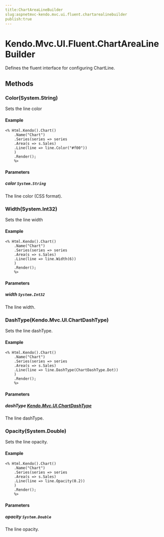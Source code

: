 ```yaml
---
title:ChartAreaLineBuilder
slug:aspnetmvc-kendo.mvc.ui.fluent.chartarealinebuilder
publish:true
---
```


# Kendo.Mvc.UI.Fluent.ChartAreaLineBuilder

Defines the fluent interface for configuring ChartLine.

## Methods

### Color(System.String)
Sets the line color

#### Example
    <% Html.Kendo().Chart()
        .Name("Chart")
        .Series(series => series
        .Area(s => s.Sales)
        .Line(line => line.Color("#f00"))
        )
        .Render();
        %>

#### Parameters

##### color `System.String`
The line color (CSS format).

### Width(System.Int32)
Sets the line width

#### Example
    <% Html.Kendo().Chart()
        .Name("Chart")
        .Series(series => series
        .Area(s => s.Sales)
        .Line(line => line.Width(6))
        )
        .Render();
        %>

#### Parameters

##### width `System.Int32`
The line width.

### DashType(Kendo.Mvc.UI.ChartDashType)
Sets the line dashType.

#### Example
    <% Html.Kendo().Chart()
        .Name("Chart")
        .Series(series => series
        .Area(s => s.Sales)
        .Line(line => line.DashType(ChartDashType.Dot))
        )
        .Render();
        %>

#### Parameters

##### dashType [Kendo.Mvc.UI.ChartDashType](/api/wrappers/aspnet-mvc/Kendo.Mvc.UI/ChartDashType)
The line dashType.

### Opacity(System.Double)
Sets the line opacity.

#### Example
    <% Html.Kendo().Chart()
        .Name("Chart")
        .Series(series => series
        .Area(s => s.Sales)
        .Line(line => line.Opacity(0.2))
        )
        .Render();
        %>

#### Parameters

##### opacity `System.Double`
The line opacity.